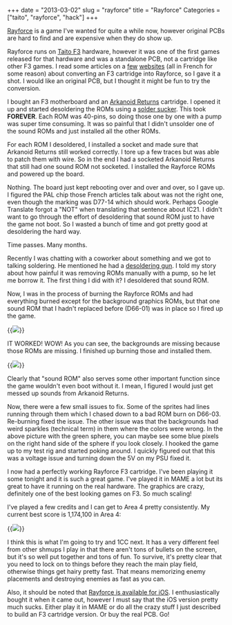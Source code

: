 +++
date = "2013-03-02"
slug = "rayforce"
title = "Rayforce"
Categories = ["taito", "rayforce", "hack"]
+++

[Rayforce](http://en.wikipedia.org/wiki/RayForce) is a game I've wanted for quite a while now, however original PCBs are hard to find and are expensive when they do show up. 

Rayforce runs on [Taito F3](http://en.wikipedia.org/wiki/Taito_F3_System) hardware, however it was one of the first games released for that hardware and was a standalone PCB, not a cartridge like other F3 games.  I read some articles on a [few](http://www.arcade-system.com/index.php?option=com_content&view=article&id=608:convertir-une-cartouche-taito-f3-en-rayforce-gunlock&catid=137:les-tutoriaux&Itemid=261) [websites](http://retrogamebay.free.fr/?convertir-une-cartouche-taito-f3.html) (all in French for some reason) about converting an F3 cartridge into Rayforce, so I gave it a shot. I would like an original PCB, but I thought it might be fun to try the conversion.

I bought an F3 motherboard and an [Arkanoid Returns](http://en.wikipedia.org/wiki/Arkanoid_Returns) cartridge. I opened it up and started desoldering the ROMs using a [solder sucker](http://www.amazon.com/Sucking-Vacuum-Desoldering-Solder-Remover/dp/B005GIPKOW/ref=sr_1_2?ie=UTF8&qid=1362203332&sr=8-2&keywords=desolder+pump). This took **FOREVER**. Each ROM was 40-pins, so doing those one by one with a pump was super time consuming. It was so painful that I didn't unsolder one of the sound ROMs and just installed all the other ROMs.

For each ROM I desoldered, I installed a socket and made sure that Arkanoid Returns still worked correctly. I tore up a few traces but was able to patch them with wire. So in the end I had a socketed Arkanoid Returns that still had one sound ROM not socketed. I installed the Rayforce ROMs and powered up the board.

Nothing. The board just kept rebooting over and over and over, so I gave up. I figured the PAL chip those French articles talk about was not the right one, even though the marking was D77-14 which should work. Perhaps Google Translate forgot a "NOT" when translating that sentence about IC21. I didn't want to go through the effort of desoldering that sound ROM just to have the game not boot. So I wasted a bunch of time and got pretty good at desoldering the hard way.

Time passes. Many months.

Recently I was chatting with a coworker about something and we got to talking soldering. He mentioned he had a [desoldering gun](http://www.amazon.com/Hakko-Desoldering-Kit-With-808/dp/B000ARPULW/ref=sr_1_1?ie=UTF8&qid=1362204158&sr=8-1&keywords=desoldering+gun). I told my story about how painful it was removing ROMs manually with a pump, so he let me borrow it. The first thing I did with it? I desoldered that sound ROM.

Now, I was in the process of burning the Rayforce ROMs and had everything burned except for the background graphics ROMs, but that one sound ROM that I hadn't replaced before (D66-01) was in place so I fired up the game.

{{<img src="/images/IMG_0617.jpg" caption="Working with missing background ROMs">}}

IT WORKED! WOW! As you can see, the backgrounds are missing because those ROMs are missing. I finished up burning those and installed them.

{{<img src="/images/IMG_0623.jpg" caption="Background ROMs installed">}}

Clearly that "sound ROM" also serves some other important function since the game wouldn't even boot without it. I mean, I figured I would just get messed up sounds from Arkanoid Returns.

Now, there were a few small issues to fix. Some of the sprites had lines running through them which I chased down to a bad ROM burn on D66-03. Re-burning fixed the issue. The other issue was that the backgrounds had weird sparkles (technical term) in them where the colors were wrong. In the above picture with the green sphere, you can maybe see some blue pixels on the right hand side of the sphere if you look closely. I hooked the game up to my test rig and started poking around. I quickly figured out that this was a voltage issue and turning down the 5V on my PSU fixed it.

I now had a perfectly working Rayforce F3 cartridge. I've been playing it some tonight and it is such a great game. I've played it in MAME a lot but its great to have it running on the real hardware. The graphics are crazy, definitely one of the best looking games on F3. So much scaling!

I've played a few credits and I can get to Area 4 pretty consistently. My current best score is 1,174,100 in Area 4:

{{<img src="/images/IMG_0631.jpg" caption="Goal #1 met: beat default high score">}}

I think this is what I'm going to try and 1CC next. It has a very different feel from other shmups I play in that there aren't tons of bullets on the screen, but it's so well put together and tons of fun. To survive, it's pretty clear that you need to lock on to things before they reach the main play field, otherwise things get hairy pretty fast. That means memorizing enemy placements and destroying enemies as fast as you can.

Also, it should be noted that [Rayforce is available for iOS](http://www.youtube.com/watch?v=rGc7-eb9pwE). I enthusiastically bought it when it came out, however I must say that the iOS version pretty much sucks. Either play it in MAME or do all the crazy stuff I just described to build an F3 cartridge version. Or buy the real PCB. Go!
